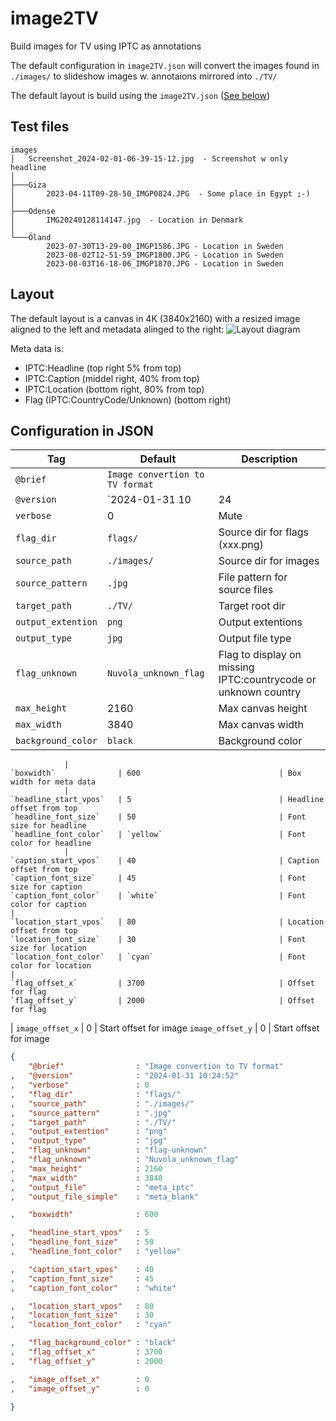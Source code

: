# image2TV
Build images for TV using IPTC as annotations

The default configuration in `image2TV.json` will convert the images found in `./images/` to slideshow images w. annotaions mirrored into `./TV/`

The default layout is build using the `image2TV.json` ([See below](#configuration_in_json))


## Test files
```text
images
│   Screenshot_2024-02-01-06-39-15-12.jpg  - Screenshot w only headline
│
├───Giza
│       2023-04-11T09-28-50_IMGP0824.JPG  - Some place in Egypt ;-)
│
├───Odense
│       IMG20240128114147.jpg  - Location in Denmark
│
└───Öland
        2023-07-30T13-29-00_IMGP1586.JPG - Location in Sweden
        2023-08-02T12-51-59_IMGP1800.JPG - Location in Sweden
        2023-08-03T16-18-06_IMGP1870.JPG - Location in Sweden
```

## Layout

The default layout is a canvas in 4K (3840x2160) with a resized image aligned to the left and metadata alinged to the right: 
![Layout diagram](http://www.plantuml.com/plantuml/proxy?cache=no&fmt=svg&src=https://raw.githubusercontent.com/Clicketyclick/image2TV/main/layout.puml)

Meta data is:

- IPTC:Headline (top right 5% from top)
- IPTC:Caption (middel right, 40% from top)
- IPTC:Location (bottom right, 80% from top)
- Flag (IPTC:CountryCode/Unknown) (bottom right)

<!--
![Embedded (public) diagram](http://www.plantuml.com/plantuml/proxy?cache=no&fmt=svg&src= + URL to public RAW)
-->

## Configuration in JSON

Tag|Default|Description
---|---|---
	`@brief`				| `Image convertion to TV format`	|
	`@version`				| `2024-01-31 10|24|52`				|
	`verbose`				| 0									| Mute
	`flag_dir`				| `flags/`							| Source dir for flags (xxx.png)
	`source_path`			| `./images/`						| Source dir for images
	`source_pattern`		| `.jpg`							| File pattern for source files
	`target_path`			| `./TV/`							| Target root dir
	`output_extention`		| `png`								| Output extentions
	`output_type`			| `jpg`								| Output file type
	`flag_unknown`			| `Nuvola_unknown_flag`				| Flag to display on missing IPTC:countrycode or unknown country
	`max_height`			| 2160								| Max canvas height
	`max_width`				| 3840								| Max canvas width
	`background_color`		| `black`							| Background color

 
				|
	`boxwidth`				| 600								| Box width for meta data
				|
	`headline_start_vpos`	| 5									| Headline offset from top
	`headline_font_size`	| 50								| Font size for headline
	`headline_font_color`	| `yellow`							| Font color for headline
				|
	`caption_start_vpos`	| 40								| Caption  offset from top
	`caption_font_size`		| 45								| Font size for caption
	`caption_font_color`	| `white`							| Font color for caption
	|
	`location_start_vpos`	| 80								| Location  offset from top
	`location_font_size`	| 30								| Font size for location
	`location_font_color`	| `cyan`							| Font color for location
	|
	`flag_offset_x`			| 3700								| Offset for flag
	`flag_offset_y`			| 2000								| Offset for flag
|
	`image_offset_x`		| 0									| Start offset for image
	`image_offset_y`		| 0									| Start offset for image



```json
{
	"@brief"				: "Image convertion to TV format"
,	"@version"				: "2024-01-31 10:24:52"
,	"verbose"				: 0
,	"flag_dir"				: "flags/"
,	"source_path"			: "./images/"
,	"source_pattern"		: ".jpg"
,	"target_path"			: "./TV/"
,	"output_extention"		: "png"
,	"output_type"			: "jpg"
,	"flag_unknown"			: "flag-unknown"
,	"flag_unknown"			: "Nuvola_unknown_flag"
,	"max_height"			: 2160
,	"max_width"				: 3840
,	"output_file"			: "meta_iptc"
,	"output_file_simple"	: "meta_blank"

,	"boxwidth"				: 600

,	"headline_start_vpos"	: 5
,	"headline_font_size"	: 50
,	"headline_font_color"	: "yellow"

,	"caption_start_vpos"	: 40
,	"caption_font_size"		: 45
,	"caption_font_color"	: "white"

,	"location_start_vpos"	: 80
,	"location_font_size"	: 30
,	"location_font_color"	: "cyan"

,	"flag_background_color"	: "black"
,	"flag_offset_x"			: 3700
,	"flag_offset_y"			: 2000

,	"image_offset_x"		: 0
,	"image_offset_y"		: 0

}
```

